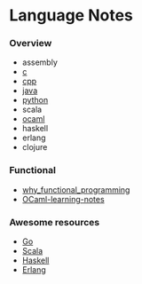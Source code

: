 Language Notes
==========

### Overview
- assembly
- [c](./c/README.md)
- [cpp](./cpp/README.md)
- [java](./java/README.md)
- [python](./python/README.md)
- scala
- [ocaml](./ocmal/README.txt)
- haskell
- erlang
- clojure

### Functional
* [why_functional_programming](why_functional_programming.md)
* [OCaml-learning-notes](./ocaml/OCaml-learning-notes.md)

### Awesome resources
- [Go](https://github.com/uhub/awesome-go)
- [Scala](https://github.com/uhub/awesome-scala)
- [Haskell](https://github.com/uhub/awesome-haskell)
- [Erlang](https://github.com/uhub/awesome-erlang)
